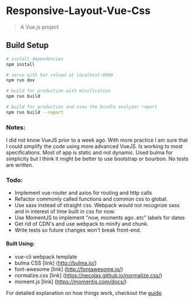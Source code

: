 # Responsive-Layout-Vue-Css

> A Vue.js project

## Build Setup

``` bash
# install dependencies
npm install

# serve with hot reload at localhost:8080
npm run dev

# build for production with minification
npm run build

# build for production and view the bundle analyzer report
npm run build --report
```

### Notes:
I did not know VueJS prior to a week ago.  With more practice I am sure that I could simplify the code using more advanced VueJS.  Is working to most specifications. Most of app is static and not dynamic.  Used bulma for simplicity but I think it might be better to use bootstrap or bourbon.  No tests are written.

### Todo:
- Implement vue-router and axios for routing and http calls
- Refactor commonly called functions and common css to global.
- Use sass instead of straight css.  Webpack would not recognize sass and in interest of time built in css for now.
- Use MomentJS to implement "now, moments ago..etc" labels for dates
- Get rid of CDN's and use webpack to minify and chunk.
- Write tests so future changes won't break front-end.



#### Built Using:
- vue-cli webpack template
- bulma CSS [link] (http://bulma.io/)
- font-awesome [link] (http://fontawesome.io/)
- normalize.css [link] (https://necolas.github.io/normalize.css/)
- moment.js [link] (https://momentjs.com/docs/)


For detailed explanation on how things work, checkout the [guide](http://vuejs-templates.github.io/webpack/).
